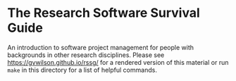 # The Research Software Survival Guide

An introduction to software project management for people with backgrounds in other research disciplines.
Please see <https://gvwilson.github.io/rssg/>
for a rendered version of this material
or run `make` in this directory for a list of helpful commands.
